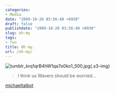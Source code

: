 ```yaml
---
categories:
- Media
date: "2009-10-20 03:56:40 +0930"
draft: false
publishdate: "2009-10-20 03:56:40 +0930"
slug: oh-my
tags:
- fun
title: Oh my.
url: /oh-my/
---
```

![tumblr\_krq1qrB4hW1qa7o0ko1\_500.jpg](https://turbo.geekorium.com.au/images/tumblr_krq1qrB4hW1qa7o0ko1_500.jpg){.s3-img}

> I think us Wavers should be worried…

[michaeltalbot](http://michaeltalbot.tumblr.com/post/216449451/i-think-us-wavers-should-be-worried)